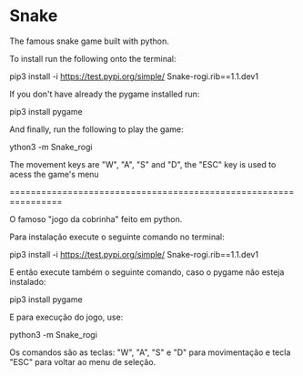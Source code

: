 # Snake
The famous snake game built with python.

To install run the following onto the terminal:

pip3 install -i https://test.pypi.org/simple/ Snake-rogi.rib==1.1.dev1

If you don't have already the pygame installed run:

pip3 install pygame

And finally, run the following to play the game:

ython3 -m Snake_rogi

The movement keys are "W", "A", "S" and "D", the "ESC" key is used to acess the game's menu

================================================================

O famoso "jogo da cobrinha" feito em python.

Para instalação execute o seguinte comando no terminal:

pip3 install -i https://test.pypi.org/simple/ Snake-rogi.rib==1.1.dev1

E então execute também o seguinte comando, caso o pygame não esteja instalado:

pip3 install pygame

E para execução do jogo, use:

python3 -m Snake_rogi

Os comandos são as teclas: "W", "A", "S" e "D" para movimentação e  tecla "ESC" para voltar ao menu de seleção.
